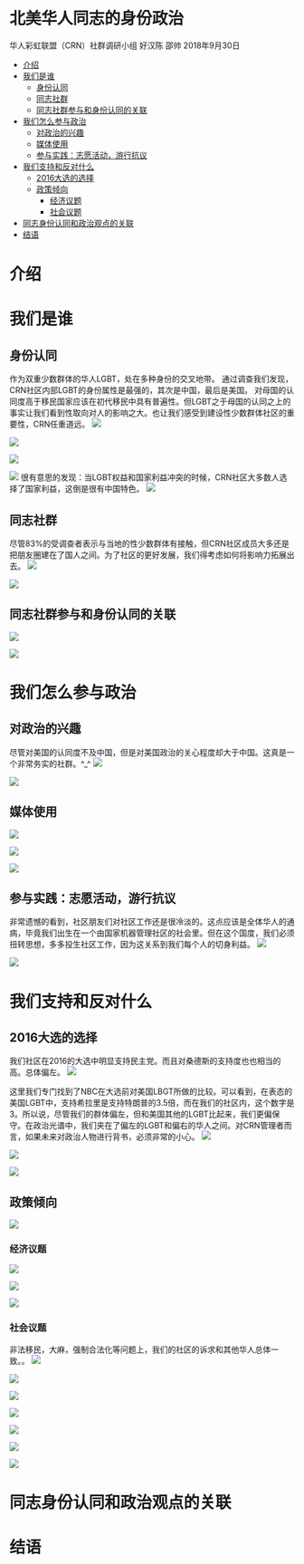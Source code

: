 北美华人同志的身份政治
================
华人彩虹联盟（CRN）社群调研小组 好汉陈 邵帅 
2018年9月30日

-   [介绍](#介绍)
-   [我们是谁](#我们是谁)
    -   [身份认同](#身份认同)
    -   [同志社群](#同志社群)
    -   [同志社群参与和身份认同的关联](#同志社群参与和身份认同的关联)
-   [我们怎么参与政治](#我们怎么参与政治)
    -   [对政治的兴趣](#对政治的兴趣)
    -   [媒体使用](#媒体使用)
    -   [参与实践：志愿活动，游行抗议](#参与实践志愿活动游行抗议)
-   [我们支持和反对什么](#我们支持和反对什么)
    -   [2016大选的选择](#大选的选择)
    -   [政策倾向](#政策倾向)
        -   [经济议题](#经济议题)
        -   [社会议题](#社会议题)
-   [同志身份认同和政治观点的关联](#同志身份认同和政治观点的关联)
-   [结语](#结语)

介绍
====

我们是谁
========

身份认同
--------
作为双重少数群体的华人LGBT，处在多种身份的交叉地带。
通过调查我们发现，CRN社区内部LGBT的身份属性是最强的，其次是中国，最后是美国。
对母国的认同度高于移民国家应该在初代移民中具有普遍性。但LGBT之于母国的认同之上的事实让我们看到性取向对人的影响之大。也让我们感受到建设性少数群体社区的重要性，CRN任重道远。
![](figs_README/identity_linked_lgbt.png)

![](figs_README/identity_linked_cn.png)

![](figs_README/identity_linked_us.png)

![](figs_README/identity_linked_compare.png)
很有意思的发现：当LGBT权益和国家利益冲突的时候，CRN社区大多数人选择了国家利益，这倒是很有中国特色。
![](figs_README/identity_lgbt_yield.png)

同志社群
--------
尽管83%的受调查者表示与当地的性少数群体有接触，但CRN社区成员大多还是把朋友圈建在了国人之间。为了社区的更好发展，我们得考虑如何将影响力拓展出去。
![](figs_README/identity_lgbt_contact.png)

![](figs_README/identity_lgbt_contact_cn.png)

同志社群参与和身份认同的关联
----------------------------

![](figs_README/identity_cor1.png)

![](figs_README/identity_cor2.png)

我们怎么参与政治
================

对政治的兴趣
------------
尽管对美国的认同度不及中国，但是对美国政治的关心程度却大于中国。这真是一个非常务实的社群。^_^
![](figs_README/participate_interest_cn.png)

![](figs_README/participate_interest_us.png)

媒体使用
--------

![](figs_README/participate_media.png)

![](figs_README/participate_media_cn.png)

![](figs_README/participate_media_politics.png)

参与实践：志愿活动，游行抗议
----------------------------
非常遗憾的看到，社区朋友们对社区工作还是很冷淡的。这点应该是全体华人的通病，毕竟我们出生在一个由国家机器管理社区的社会里。但在这个国度，我们必须扭转思想，多多投生社区工作，因为这关系到我们每个人的切身利益。
![](figs_README/participate_volunteer.png)

![](figs_README/participate_protest.png)

我们支持和反对什么
==================

2016大选的选择
--------------
我们社区在2016的大选中明显支持民主党。而且对桑德斯的支持度也也相当的高。总体偏左。
![](figs_README/identity_party_id.png)

这里我们专门找到了NBC在大选前对美国LBGT所做的比较。可以看到，在表态的美国LGBT中，支持希拉里是支持特朗普的3.5倍，而在我们的社区内，这个数字是3。所以说，尽管我们的群体偏左，但和美国其他的LGBT比起来，我们更偏保守。在政治光谱中，我们夹在了偏左的LGBT和偏右的华人之间。对CRN管理者而言，如果未来对政治人物进行背书，必须非常的小心。
![](figs_README/vote_primary.png)

![](figs_README/NBC_LGBT_survey.png)

![](figs_README/vote_general.png)

政策倾向
--------

![](figs_README/policy_position_lr.png)

### 经济议题

![](figs_README/policy_economy_tax.png)

![](figs_README/policy_economy_welfare.png)

![](figs_README/policy_economy_aca.png)

### 社会议题
非法移民，大麻，强制合法化等问题上，我们的社区的诉求和其他华人总体一致。。
![](figs_README/policy_social_immigrant1.png)

![](figs_README/policy_social_immigrant2.png)

![](figs_README/policy_social_abortion.png)

![](figs_README/policy_social_marijuanna.png)

![](figs_README/policy_social_gun_control.png)

![](figs_README/policy_social_aa_race.png)

![](figs_README/policy_social_aa_gender.png)

同志身份认同和政治观点的关联
============================

结语
====
